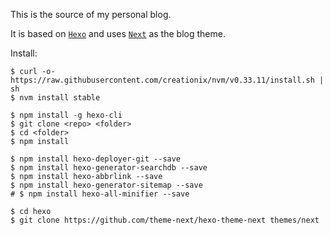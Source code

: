 This is the source of my personal blog.

It is based on [`Hexo`](https://github.com/hexojs/hexo) and uses [`Next`](https://github.com/theme-next/hexo-theme-next) as the blog theme.

Install:

```shell
$ curl -o- https://raw.githubusercontent.com/creationix/nvm/v0.33.11/install.sh | sh
$ nvm install stable

$ npm install -g hexo-cli
$ git clone <repo> <folder>
$ cd <folder>
$ npm install

$ npm install hexo-deployer-git --save
$ npm install hexo-generator-searchdb --save
$ npm install hexo-abbrlink --save
$ npm install hexo-generator-sitemap --save
# $ npm install hexo-all-minifier --save

$ cd hexo
$ git clone https://github.com/theme-next/hexo-theme-next themes/next
```
